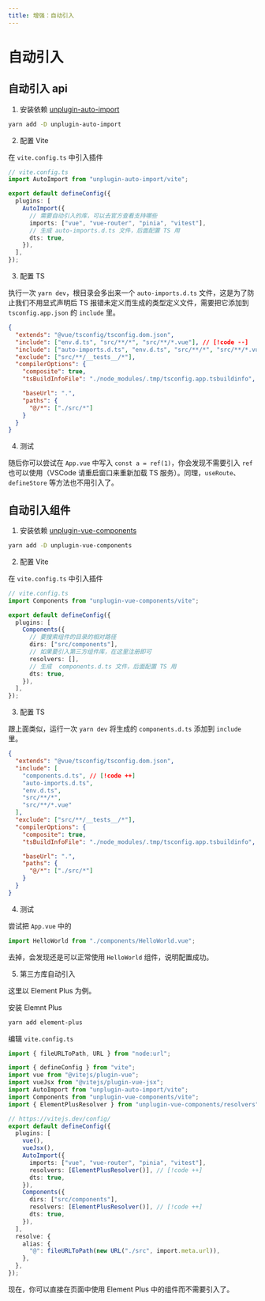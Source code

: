 ```yaml
---
title: 增强：自动引入
---
```


# 自动引入

## 自动引入 api

1. 安装依赖 [unplugin-auto-import](https://github.com/unplugin/unplugin-auto-import)

```zsh
yarn add -D unplugin-auto-import
```

2. 配置 Vite

在 `vite.config.ts` 中引入插件

```ts
// vite.config.ts
import AutoImport from "unplugin-auto-import/vite";

export default defineConfig({
  plugins: [
    AutoImport({
      // 需要自动引入的库，可以去官方查看支持哪些
      imports: ["vue", "vue-router", "pinia", "vitest"],
      // 生成 auto-imports.d.ts 文件，后面配置 TS 用
      dts: true,
    }),
  ],
});
```

3. 配置 TS

执行一次 `yarn dev`，根目录会多出来一个 `auto-imports.d.ts` 文件，这是为了防止我们不用显式声明后 TS 报错未定义而生成的类型定义文件，需要把它添加到 `tsconfig.app.json` 的 `include` 里。

```json
{
  "extends": "@vue/tsconfig/tsconfig.dom.json",
  "include": ["env.d.ts", "src/**/*", "src/**/*.vue"], // [!code --]
  "include": ["auto-imports.d.ts", "env.d.ts", "src/**/*", "src/**/*.vue"], // [!code ++]
  "exclude": ["src/**/__tests__/*"],
  "compilerOptions": {
    "composite": true,
    "tsBuildInfoFile": "./node_modules/.tmp/tsconfig.app.tsbuildinfo",

    "baseUrl": ".",
    "paths": {
      "@/*": ["./src/*"]
    }
  }
}
```

4. 测试

随后你可以尝试在 `App.vue` 中写入 `const a = ref(1)`，你会发现不需要引入 `ref` 也可以使用（VSCode 请重启窗口来重新加载 TS 服务）。同理，`useRoute`、`defineStore` 等方法也不用引入了。

## 自动引入组件

1. 安装依赖 [unplugin-vue-components](https://github.com/unplugin/unplugin-vue-components)

```zsh
yarn add -D unplugin-vue-components
```

2. 配置 Vite

在 `vite.config.ts` 中引入插件

```ts
// vite.config.ts
import Components from "unplugin-vue-components/vite";

export default defineConfig({
  plugins: [
    Components({
      // 要搜索组件的目录的相对路径
      dirs: ["src/components"],
      // 如果要引入第三方组件库，在这里注册即可
      resolvers: [],
      // 生成  components.d.ts 文件，后面配置 TS 用
      dts: true,
    }),
  ],
});
```

3. 配置 TS

跟上面类似，运行一次 `yarn dev` 将生成的 `components.d.ts` 添加到 `include` 里。

```json
{
  "extends": "@vue/tsconfig/tsconfig.dom.json",
  "include": [
    "components.d.ts", // [!code ++]
    "auto-imports.d.ts",
    "env.d.ts",
    "src/**/*",
    "src/**/*.vue"
  ],
  "exclude": ["src/**/__tests__/*"],
  "compilerOptions": {
    "composite": true,
    "tsBuildInfoFile": "./node_modules/.tmp/tsconfig.app.tsbuildinfo",

    "baseUrl": ".",
    "paths": {
      "@/*": ["./src/*"]
    }
  }
}
```

4. 测试

尝试把 `App.vue` 中的

```ts
import HelloWorld from "./components/HelloWorld.vue";
```

去掉，会发现还是可以正常使用 `HelloWorld` 组件，说明配置成功。

5. 第三方库自动引入

这里以 Element Plus 为例。

安装 Elemnt Plus

```zsh
yarn add element-plus
```

编辑 `vite.config.ts`

```ts
import { fileURLToPath, URL } from "node:url";

import { defineConfig } from "vite";
import vue from "@vitejs/plugin-vue";
import vueJsx from "@vitejs/plugin-vue-jsx";
import AutoImport from "unplugin-auto-import/vite";
import Components from "unplugin-vue-components/vite";
import { ElementPlusResolver } from "unplugin-vue-components/resolvers"; // [!code ++]

// https://vitejs.dev/config/
export default defineConfig({
  plugins: [
    vue(),
    vueJsx(),
    AutoImport({
      imports: ["vue", "vue-router", "pinia", "vitest"],
      resolvers: [ElementPlusResolver()], // [!code ++]
      dts: true,
    }),
    Components({
      dirs: ["src/components"],
      resolvers: [ElementPlusResolver()], // [!code ++]
      dts: true,
    }),
  ],
  resolve: {
    alias: {
      "@": fileURLToPath(new URL("./src", import.meta.url)),
    },
  },
});
```

现在，你可以直接在页面中使用 Element Plus 中的组件而不需要引入了。
